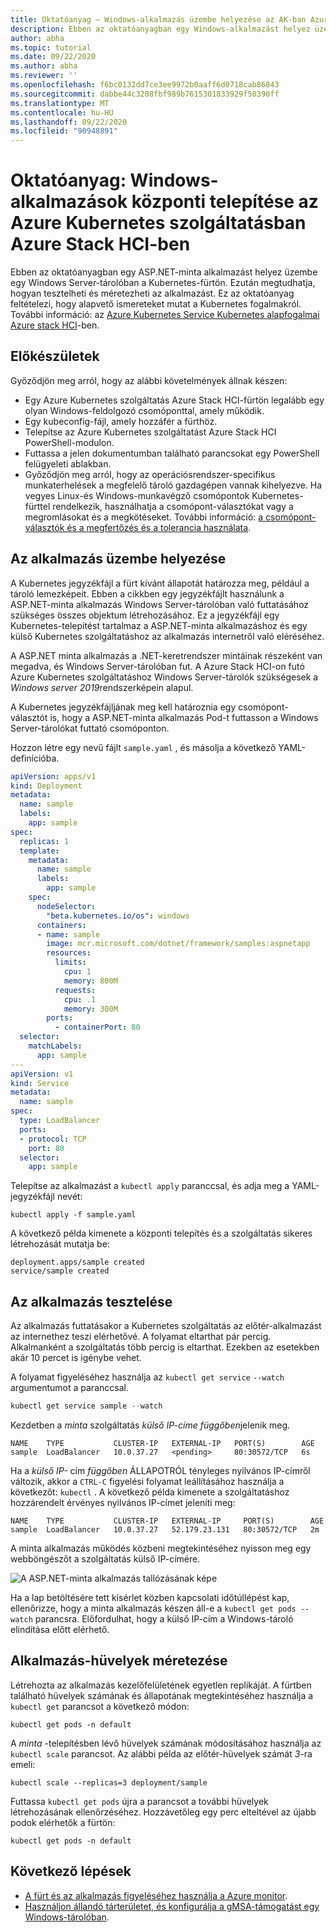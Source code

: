 ```yaml
---
title: Oktatóanyag – Windows-alkalmazás üzembe helyezése az AK-ban Azure Stack HCI-ben
description: Ebben az oktatóanyagban egy Windows-alkalmazást helyez üzembe a fürtön a Azure Container Registryban tárolt egyéni rendszerkép használatával.
author: abha
ms.topic: tutorial
ms.date: 09/22/2020
ms.author: abha
ms.reviewer: ''
ms.openlocfilehash: f6bc0132dd7ce3ee9972b0aaff6d0718cab86843
ms.sourcegitcommit: dabbe44c3208fbf989b7615301833929f50390ff
ms.translationtype: MT
ms.contentlocale: hu-HU
ms.lasthandoff: 09/22/2020
ms.locfileid: "90948891"
---
```

# <a name="tutorial-deploy-windows-applications-in-azure-kubernetes-service-on-azure-stack-hci"></a>Oktatóanyag: Windows-alkalmazások központi telepítése az Azure Kubernetes szolgáltatásban Azure Stack HCI-ben

Ebben az oktatóanyagban egy ASP.NET-minta alkalmazást helyez üzembe egy Windows Server-tárolóban a Kubernetes-fürtön. Ezután megtudhatja, hogyan tesztelheti és méretezheti az alkalmazást. Ez az oktatóanyag feltételezi, hogy alapvető ismereteket mutat a Kubernetes fogalmakról. További információ: az [Azure Kubernetes Service Kubernetes alapfogalmai Azure stack HCI](kubernetes-concepts.md)-ben.

## <a name="before-you-begin"></a>Előkészületek

Győződjön meg arról, hogy az alábbi követelmények állnak készen:

* Egy Azure Kubernetes szolgáltatás Azure Stack HCI-fürtön legalább egy olyan Windows-feldolgozó csomóponttal, amely működik. 
* Egy kubeconfig-fájl, amely hozzáfér a fürthöz.
* Telepítse az Azure Kubernetes szolgáltatást Azure Stack HCI PowerShell-modulon.
* Futtassa a jelen dokumentumban található parancsokat egy PowerShell felügyeleti ablakban.
* Győződjön meg arról, hogy az operációsrendszer-specifikus munkaterhelések a megfelelő tároló gazdagépen vannak kihelyezve. Ha vegyes Linux-és Windows-munkavégző csomópontok Kubernetes-fürttel rendelkezik, használhatja a csomópont-választókat vagy a megromlásokat és a megkötéseket. További információ: [a csomópont-választók és a megfertőzés és a tolerancia használata](adapt-apps-mixed-os-clusters.md).

## <a name="deploy-the-application"></a>Az alkalmazás üzembe helyezése

A Kubernetes jegyzékfájl a fürt kívánt állapotát határozza meg, például a tároló lemezképeit. Ebben a cikkben egy jegyzékfájlt használunk a ASP.NET-minta alkalmazás Windows Server-tárolóban való futtatásához szükséges összes objektum létrehozásához. Ez a jegyzékfájl egy Kubernetes-telepítést tartalmaz a ASP.NET-minta alkalmazáshoz és egy külső Kubernetes szolgáltatáshoz az alkalmazás internetről való eléréséhez.

A ASP.NET minta alkalmazás a .NET-keretrendszer mintáinak részeként van megadva, és Windows Server-tárolóban fut. A Azure Stack HCI-on futó Azure Kubernetes szolgáltatáshoz Windows Server-tárolók szükségesek a *Windows server 2019*rendszerképein alapul. 

A Kubernetes jegyzékfájljának meg kell határoznia egy csomópont-választót is, hogy a ASP.NET-minta alkalmazás Pod-t futtasson a Windows Server-tárolókat futtató csomóponton.

Hozzon létre egy nevű fájlt `sample.yaml` , és másolja a következő YAML-definícióba. 

```yaml
apiVersion: apps/v1
kind: Deployment
metadata:
  name: sample
  labels:
    app: sample
spec:
  replicas: 1
  template:
    metadata:
      name: sample
      labels:
        app: sample
    spec:
      nodeSelector:
        "beta.kubernetes.io/os": windows
      containers:
      - name: sample
        image: mcr.microsoft.com/dotnet/framework/samples:aspnetapp
        resources:
          limits:
            cpu: 1
            memory: 800M
          requests:
            cpu: .1
            memory: 300M
        ports:
          - containerPort: 80
  selector:
    matchLabels:
      app: sample
---
apiVersion: v1
kind: Service
metadata:
  name: sample
spec:
  type: LoadBalancer
  ports:
  - protocol: TCP
    port: 80
  selector:
    app: sample
```

Telepítse az alkalmazást a `kubectl apply` paranccsal, és adja meg a YAML-jegyzékfájl nevét:

```console
kubectl apply -f sample.yaml
```

A következő példa kimenete a központi telepítés és a szolgáltatás sikeres létrehozását mutatja be:

```output
deployment.apps/sample created
service/sample created
```

## <a name="test-the-application"></a>Az alkalmazás tesztelése

Az alkalmazás futtatásakor a Kubernetes szolgáltatás az előtér-alkalmazást az internethez teszi elérhetővé. A folyamat eltarthat pár percig. Alkalmanként a szolgáltatás több percig is eltarthat. Ezekben az esetekben akár 10 percet is igénybe vehet.

A folyamat figyeléséhez használja az `kubectl get service` `--watch` argumentumot a paranccsal.

```PowerShell
kubectl get service sample --watch
```

Kezdetben a *minta* szolgáltatás *külső IP-címe* *függőben*jelenik meg.

```output
NAME    TYPE           CLUSTER-IP   EXTERNAL-IP   PORT(S)        AGE
sample  LoadBalancer   10.0.37.27   <pending>     80:30572/TCP   6s
```

Ha a *külső IP-* cím *függőben* ÁLLAPOTRÓL tényleges nyilvános IP-címről változik, akkor a `CTRL-C` figyelési folyamat leállításához használja a következőt: `kubectl` . A következő példa kimenete a szolgáltatáshoz hozzárendelt érvényes nyilvános IP-címet jeleníti meg:

```output
NAME    TYPE           CLUSTER-IP   EXTERNAL-IP     PORT(S)        AGE
sample  LoadBalancer   10.0.37.27   52.179.23.131   80:30572/TCP   2m
```

A minta alkalmazás működés közbeni megtekintéséhez nyisson meg egy webböngészőt a szolgáltatás külső IP-címére.

![A ASP.NET-minta alkalmazás tallózásának képe](media/deploy-windows-application/asp-net-sample-app.png)

Ha a lap betöltésére tett kísérlet közben kapcsolati időtúllépést kap, ellenőrizze, hogy a minta alkalmazás készen áll-e a `kubectl get pods --watch` parancsra. Előfordulhat, hogy a külső IP-cím a Windows-tároló elindítása előtt elérhető.

## <a name="scale-application-pods"></a>Alkalmazás-hüvelyek méretezése

Létrehozta az alkalmazás kezelőfelületének egyetlen replikáját. A fürtben található hüvelyek számának és állapotának megtekintéséhez használja a `kubectl get` parancsot a következő módon:

```console
kubectl get pods -n default
```

A *minta* -telepítésben lévő hüvelyek számának módosításához használja az `kubectl scale` parancsot. Az alábbi példa az előtér-hüvelyek számát *3*-ra emeli:

```console
kubectl scale --replicas=3 deployment/sample
```

Futtassa `kubectl get pods` újra a parancsot a további hüvelyek létrehozásának ellenőrzéséhez. Hozzávetőleg egy perc elteltével az újabb podok elérhetők a fürtön:

```console
kubectl get pods -n default
```

## <a name="next-steps"></a>Következő lépések

* [A fürt és az alkalmazás figyeléséhez használja a Azure monitor](/azure/azure-monitor/insights/container-insights-enable-arc-enabled-clusters).
* [Használjon állandó tárterületet, és konfigurálja a gMSA-támogatást egy Windows-tárolóban](persistent-storage-windows-nodes.md).
